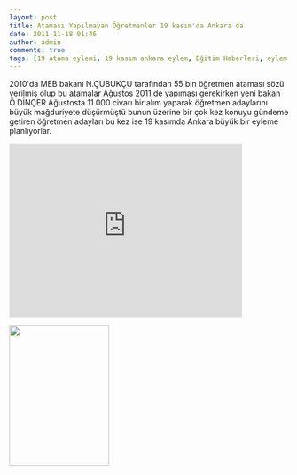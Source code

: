 ```yaml
---
layout: post
title: Ataması Yapılmayan Öğretmenler 19 kasım'da Ankara da
date: 2011-11-18 01:46
author: admin
comments: true
tags: [19 atama eylemi, 19 kasım ankara eylem, Eğitim Haberleri, eylem ankara]
---
```

2010'da MEB bakanı N.ÇUBUKÇU tarafından 55 bin öğretmen ataması sözü verilmiş olup bu atamalar Ağustos 2011 de yapıması gerekirken yeni bakan Ö.DİNÇER Ağustosta 11.000 civarı bir alım yaparak öğretmen adaylarını büyük mağduriyete düşürmüştü bunun üzerine bir çok kez konuyu gündeme getiren öğretmen adayları bu kez ise 19 kasımda Ankara büyük bir eyleme planlıyorlar.

<iframe src="http://www.youtube.com/embed/deuqE5sfyCo" frameborder="0" width="420" height="315"></iframe>

<a href="http://www.egitimvaktim.com/dosyalar/2011/11/19kasim-eylem-ankara.jpg"><img class="alignnone size-full wp-image-997" title="19kasim-eylem-ankara" src="http://www.egitimvaktim.com/dosyalar/2011/11/19kasim-eylem-ankara.jpg" alt="" width="180" height="254" /></a>
